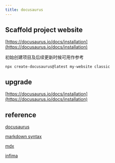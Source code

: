 ```yaml
---
title: docusaurus
---
```


## Scaffold project website

[https://docusaurus.io/docs/installation](https://docusaurus.io/docs/installation)

初始创建项目及后续更新时候可用作参考

`npx create-docusaurus@latest my-website classic`

## upgrade

[https://docusaurus.io/docs/installation](https://docusaurus.io/docs/installation)

## reference

[docusaurus](https://v2.docusaurus.io/docs/)

[markdown syntax](https://daringfireball.net/projects/markdown/syntax)

[mdx](https://mdxjs.com/)

[infima](https://facebookincubator.github.io/infima/docs/getting-started/introduction/)
